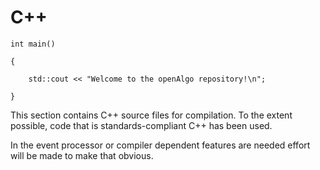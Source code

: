 # C++ #

	int main()

	{

		std::cout << "Welcome to the openAlgo repository!\n";

	}

This section contains C++ source files for compilation. 
To the extent possible, code that is standards-compliant C++ has been used.

In the event processor or compiler dependent features are needed effort will be made to make that obvious.
